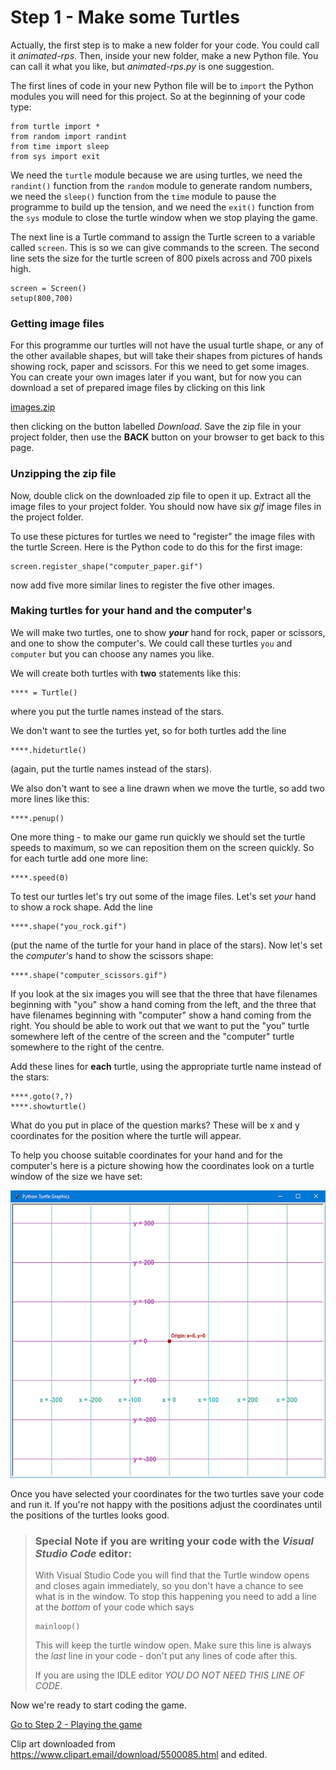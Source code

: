 # Step 1 - Make some Turtles

Actually, the first step is to make a new folder for your code. You could call it *animated-rps*. Then, inside your new folder, make a new Python file. You can call it what you like, but *animated-rps.py* is one suggestion.

The first lines of code in your new Python file will be to ```import``` the Python modules you will need for this project. So at the beginning of your code type:
```
from turtle import *
from random import randint
from time import sleep
from sys import exit
```
We need the ```turtle``` module because we are using turtles, we need the ```randint()``` function from the ```random``` module to generate random numbers, we need the ```sleep()``` function from the ```time``` module to pause the programme to build up the tension, and we need the ```exit()``` function from the ```sys``` module to close the turtle window when we stop playing the game.

The next line is a Turtle command to assign the Turtle screen to a variable called ```screen```. This is so we can give commands to the screen. The second line sets the size for the turtle screen of 800 pixels across and 700 pixels high.
```
screen = Screen()
setup(800,700)
```
### Getting image files

For this programme our turtles will not have the usual turtle shape, or any of the other available shapes, but will take their shapes from pictures of hands showing rock, paper and scissors. For this we need to get some images. You can create your own images later if you want, but for now you can download a set of prepared image files by clicking on this link 

[images.zip](images.zip)

then clicking on the button labelled *Download*. Save the zip file in your project folder, then use the **BACK** button on your browser to get back to this page.

### Unzipping the zip file

Now, double click on the downloaded zip file to open it up. Extract all the image files to your project folder. You should now have six *gif* image files in the project folder.

To use these pictures for turtles we need to "register" the image files with the turtle Screen. Here is the Python code to do this for the first image:
```
screen.register_shape("computer_paper.gif")
```

now add five more similar lines to register the five other images.

### Making turtles for your hand and the computer's

We will make two turtles, one to show **_your_** hand for rock, paper or scissors, and one to show the computer's. We could call these turtles ```you``` and ```computer``` but you can choose any names you like.

We will create both turtles with **two** statements like this:
```
**** = Turtle()
```
where you put the turtle names instead of the stars.

We don't want to see the turtles yet, so for both turtles add the line
```
****.hideturtle()
``` 
(again, put the turtle names instead of the stars).

We also don't want to see a line drawn when we move the turtle, so add two more lines like this:
```
****.penup()
```

One more thing - to make our game run quickly we should set the turtle speeds to maximum, so we can reposition them on the screen quickly. So for each turtle add one more line:
```
****.speed(0)
```

To test our turtles let's try out some of the image files. Let's set *your* hand to show a rock shape. Add the line
```
****.shape("you_rock.gif")
```
(put the name of the turtle for your hand in place of the stars). Now let's set the *computer's* hand to show the scissors shape:
```
****.shape("computer_scissors.gif")
```

If you look at the six images you will see that the three that have filenames beginning with "you" show a hand coming from the left, and the three that have filenames beginning with "computer" show a hand coming from the right. You should be able to work out that we want to put the "you" turtle somewhere left of the centre of the screen and the "computer" turtle somewhere to the right of the centre.

Add these lines for **each** turtle, using the appropriate turtle name instead of the stars:
```
****.goto(?,?)
****.showturtle()
```
What do you put in place of the question marks? These will be x and y coordinates for the position where the turtle will appear.  

To help you choose suitable coordinates for your hand and for the computer's here is a picture showing how the coordinates look on a turtle window of the size we have set:

![Example coordinates](screen_grid.png "Example coordinates") 

Once you have selected your coordinates for the two turtles save your code and run it. If you're not happy with the positions adjust the coordinates until the positions of the turtles looks good.

>### Special Note if you are writing your code with the *Visual Studio Code* editor:
>
>With Visual Studio Code you will find that the Turtle window opens and closes again immediately, so you don't have a chance to see what is in the window. To stop this happening you need to add a line at the *bottom* of your code which says
>```
>mainloop()
>```
>This will keep the turtle window open. Make sure this line is always the *last* line in your code - don't put any lines of code after this.
>
>If you are using the IDLE editor _*YOU DO NOT NEED THIS LINE OF CODE*_.

Now we're ready to start coding the game.

[Go to Step 2 - Playing the game](../Step2-Play-the-game)

Clip art downloaded from https://www.clipart.email/download/5500085.html and edited.
